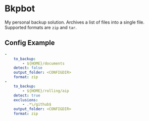 # Bkpbot

My personal backup solution. Archives a list of files into a single file. Supported formats are `zip` and `tar`.

## Config Example

```yaml
-
    to_backup:
        - ${HOME}/documents
    detect: false
    output_folder: <CONFIGDIR>
    format: zip
-
    to_backup:
        - ${HOME}/rolling/aip
    detect: true
    exclusions:
        - .*\/github$
    output_folder: <CONFIGDIR>
    format: zip
```
